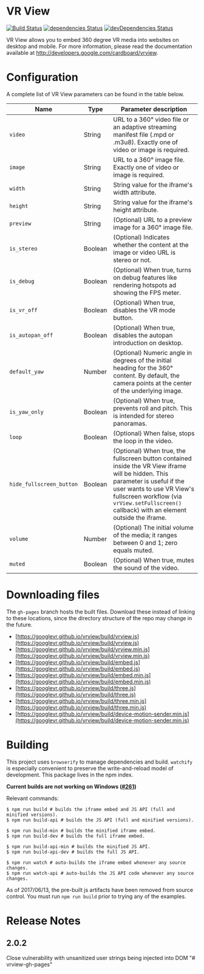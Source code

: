 # VR View

[![Build Status](https://travis-ci.org/googlevr/vrview.svg?branch=master)](https://travis-ci.org/googlevr/vrview)
[![dependencies Status](https://david-dm.org/googlevr/vrview/status.svg)](https://david-dm.org/googlevr/vrview)
[![devDependencies Status](https://david-dm.org/googlevr/vrview/dev-status.svg)](https://david-dm.org/googlevr/vrview?type=dev)

VR View allows you to embed 360 degree VR media into websites on desktop and
mobile. For more information, please read the documentation available at
<http://developers.google.com/cardboard/vrview>.

# Configuration

A complete list of VR View parameters can be found in the table below.

Name | Type | Parameter description
---- | ---- | ---------------------
`video` | String | URL to a 360° video file or an adaptive streaming manifest file (.mpd or .m3u8). Exactly one of video or image is required.
`image` | String | URL to a 360° image file. Exactly one of video or image is required.
`width` | String | String value for the iframe's width attribute.
`height` | String | String value for the iframe's height attribute.
`preview` | String | (Optional) URL to a preview image for a 360° image file.
`is_stereo` | Boolean | (Optional) Indicates whether the content at the image or video URL is stereo or not.
`is_debug` | Boolean | (Optional) When true, turns on debug features like rendering hotspots ad showing the FPS meter.
`is_vr_off` | Boolean | (Optional) When true, disables the VR mode button.
`is_autopan_off` | Boolean | (Optional) When true, disables the autopan introduction on desktop.
`default_yaw` | Number | (Optional) Numeric angle in degrees of the initial heading for the 360° content. By default, the camera points at the center of the underlying image.
`is_yaw_only` | Boolean | (Optional) When true, prevents roll and pitch. This is intended for stereo panoramas.
`loop` | Boolean | (Optional) When false, stops the loop in the video.
`hide_fullscreen_button` | Boolean | (Optional) When true, the fullscreen button contained inside the VR View iframe will be hidden. This parameter is useful if the user wants to use VR View's fullscreen workflow (via `vrView.setFullscreen()` callback) with an element outside the iframe. 
`volume` | Number | (Optional) The initial volume of the media; it ranges between 0 and 1; zero equals muted.
`muted` | Boolean | (Optional) When true, mutes the sound of the video.

# Downloading files

The `gh-pages` branch hosts the built files. Download these instead of linking to these
locations, since the directory structure of the repo may change in the future.

* [https://googlevr.github.io/vrview/build/vrview.js](https://googlevr.github.io/vrview/build/vrview.js)
* [https://googlevr.github.io/vrview/build/vrview.min.js](https://googlevr.github.io/vrview/build/vrview.min.js)
* [https://googlevr.github.io/vrview/build/embed.js](https://googlevr.github.io/vrview/build/embed.js)
* [https://googlevr.github.io/vrview/build/embed.min.js](https://googlevr.github.io/vrview/build/embed.min.js)
* [https://googlevr.github.io/vrview/build/three.js](https://googlevr.github.io/vrview/build/three.js)
* [https://googlevr.github.io/vrview/build/three.min.js](https://googlevr.github.io/vrview/build/three.min.js)
* [https://googlevr.github.io/vrview/build/device-motion-sender.min.js](https://googlevr.github.io/vrview/build/device-motion-sender.min.js)

# Building

This project uses `browserify` to manage dependencies and build. `watchify` is
especially convenient to preserve the write-and-reload model of development.
This package lives in the npm index.

**Current builds are not working on Windows ([#261](https://github.com/googlevr/vrview/issues/261))**

Relevant commands:
```shell
$ npm run build # builds the iframe embed and JS API (full and minified versions).
$ npm run build-api # builds the JS API (full and minified versions).

$ npm run build-min # builds the minified iframe embed.
$ npm run build-dev # builds the full iframe embed.

$ npm run build-api-min # builds the minified JS API.
$ npm run build-api-dev # builds the full JS API.

$ npm run watch # auto-builds the iframe embed whenever any source changes.
$ npm run watch-api # auto-builds the JS API code whenever any source changes.
```
As of 2017/06/13, the pre-built js artifacts have been removed from source
control. You must run `npm run build` prior to trying any of the examples.

# Release Notes
## 2.0.2
Close vulnerability with unsanitized user strings being injected into DOM
"# vrview-gh-pages" 

